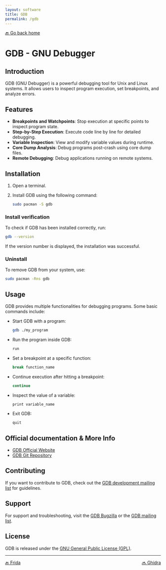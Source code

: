```yaml
---
layout: software
title: GDB
permalink: /gdb
---
```


[🔙 Go back home](/OwlArchRepo/)

# GDB - GNU Debugger

## Introduction
GDB (GNU Debugger) is a powerful debugging tool for Unix and Linux systems. It allows users to inspect program execution, set breakpoints, and analyze errors.

## Features

- **Breakpoints and Watchpoints**: Stop execution at specific points to inspect program state.
- **Step-by-Step Execution**: Execute code line by line for detailed debugging.
- **Variable Inspection**: View and modify variable values during runtime.
- **Core Dump Analysis**: Debug programs post-crash using core dump files.
- **Remote Debugging**: Debug applications running on remote systems.

## Installation

1. Open a terminal.
2. Install GDB using the following command:

   ```sh
   sudo pacman -S gdb
   ```

### Install verification
To check if GDB has been installed correctly, run:

   ```sh
   gdb --version
   ```

If the version number is displayed, the installation was successful.

### Uninstall
To remove GDB from your system, use:

   ```sh
   sudo pacman -Rns gdb
   ```

## Usage

GDB provides multiple functionalities for debugging programs. Some basic commands include:

- Start GDB with a program:

   ```sh
   gdb ./my_program
   ```

- Run the program inside GDB:

   ```sh
   run
   ```

- Set a breakpoint at a specific function:

   ```sh
   break function_name
   ```

- Continue execution after hitting a breakpoint:

   ```sh
   continue
   ```

- Inspect the value of a variable:

   ```sh
   print variable_name
   ```

- Exit GDB:

   ```sh
   quit
   ```

## Official documentation & More Info
- [GDB Official Website](https://www.gnu.org/software/gdb/)
- [GDB Git Repository](https://sourceware.org/git/?p=binutils-gdb.git)

## Contributing
If you want to contribute to GDB, check out the [GDB development mailing list](https://sourceware.org/gdb/) for guidelines.

## Support
For support and troubleshooting, visit the [GDB Bugzilla](https://sourceware.org/bugzilla/) or the [GDB mailing list](https://sourceware.org/gdb/mailing-lists/).

## License
GDB is released under the [GNU General Public License (GPL)](https://www.gnu.org/licenses/gpl-3.0.html).

---

<div style="display: flex; justify-content: space-between;">
  <a href="frida">🔙 Frida</a>
  <a href="ghidra">🔜 Ghidra</a>
</div>